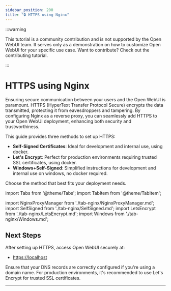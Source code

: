 ```yaml
---
sidebar_position: 200
title: "🔒 HTTPS using Nginx"
---
```


:::warning

This tutorial is a community contribution and is not supported by the Open WebUI team. It serves only as a demonstration on how to customize Open WebUI for your specific use case. Want to contribute? Check out the contributing tutorial.

:::

# HTTPS using Nginx

Ensuring secure communication between your users and the Open WebUI is paramount. HTTPS (HyperText Transfer Protocol Secure) encrypts the data transmitted, protecting it from eavesdroppers and tampering. By configuring Nginx as a reverse proxy, you can seamlessly add HTTPS to your Open WebUI deployment, enhancing both security and trustworthiness.

This guide provides three methods to set up HTTPS:

- **Self-Signed Certificates**: Ideal for development and internal use, using docker.
- **Let's Encrypt**: Perfect for production environments requiring trusted SSL certificates, using docker.
- **Windows+Self-Signed**: Simplified instructions for development and internal use on windows, no docker required.

Choose the method that best fits your deployment needs.

import Tabs from '@theme/Tabs';
import TabItem from '@theme/TabItem';

import NginxProxyManager from './tab-nginx/NginxProxyManager.md';
import SelfSigned from './tab-nginx/SelfSigned.md';
import LetsEncrypt from './tab-nginx/LetsEncrypt.md';
import Windows from './tab-nginx/Windows.md';

<!-- markdownlint-disable-next-line MD033 -->
<Tabs>
  <TabItem value="NginxProxyManager" label="Nginx Proxy Manager">
    <NginxProxyManager />
  </TabItem>
  <TabItem value="letsencrypt" label="Let's Encrypt">
    <LetsEncrypt />
  </TabItem>
  <TabItem value="selfsigned" label="Self-Signed">
    <SelfSigned />
  </TabItem>
  <TabItem value="windows" label="Windows">
    <Windows />
  </TabItem>
</Tabs>

## Next Steps

After setting up HTTPS, access Open WebUI securely at:

- [https://localhost](https://localhost)

Ensure that your DNS records are correctly configured if you're using a domain name. For production environments, it's recommended to use Let's Encrypt for trusted SSL certificates.

---
